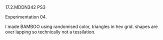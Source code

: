 17.2.MDDN342 PS3

Experimentation 04.

I made BAMBOO
using randomised color, triangles in hex grid. shapes are over lapping so technically not a tessilation. 
